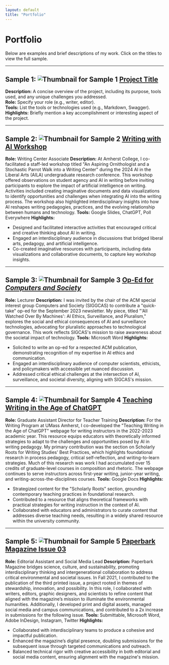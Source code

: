 ```yaml
---
layout: default
title: "Portfolio"
---
```

# Portfolio

Below are examples and brief descriptions of my work. Click on the titles to view the full sample.

---

## Sample 1: ![Thumbnail for Sample 1](path-to-thumbnail-1.jpg) [Project Title](link-to-sample)
**Description:** A concise overview of the project, including its purpose, tools used, and any unique challenges you addressed.  
**Role:** Specify your role (e.g., writer, editor).  
**Tools:** List the tools or technologies used (e.g., Markdown, Swagger).  
**Highlights:** Briefly mention a key accomplishment or interesting aspect of the project.

---

## Sample 2: ![Thumbnail for Sample 2](path-to-thumbnail-2.jpg) [Writing with AI Workshop](link-to-sample)
**Role:** Writing Center Associate
**Description:** At Amherst College, I co-facilitated a staff-led workshop titled "An Aspiring Ornithologist and a Stochastic Parrot Walk into a Writing Center" during the 2024 AI in the Liberal Arts (AILA) undergraduate research conference. This workshop offered observations on student agency and AI in writing before inviting participants to explore the impact of artificial intelligence on writing. Activities included creating imaginative documents and data visualizations to identify opportunities and challenges when integrating AI into the writing process. The workshop also highlighted interdisciplinary insights into how AI reshapes writing pedagogies, practices, and the evolving relationship between humans and technology.
**Tools:** Google Slides, ChatGPT, Poll Everywhere
**Highlights:**
* Designed and facilitated interactive activities that encouraged critical and creative thinking about AI in writing.
* Engaged an interdisciplinary audience in discussions that bridged liberal arts, pedagogy, and artificial intelligence.
* Co-created imaginative resources with participants, including data visualizations and collaborative documents, to capture key workshop insights.


---

## Sample 3: ![Thumbnail for Sample 3](path-to-thumbnail-3.jpg) [Op-Ed for *Computers and Society*](link-to-sample)
**Role:** Lecturer
**Description:** I was invited by the chair of the ACM special interest group Computers and Society (SIGGCAS) to contribute a "quick-take" op-ed for the September 2023 newsletter. My piece, titled "'All Watched Over By Machines': AI Ethics, Surveillance, and Pluralism," explores the social and ethical consequences of AI and surveillance technologies, advocating for pluralistic approaches to technological governance. This work reflects SIGCAS's mission to raise awareness about the societal impact of technology.
**Tools:** Microsoft Word
**Highlights:**
* Solicited to write an op-ed for a respected ACM publication, demonstrating recognition of my expertise in AI ethics and communication.
* Engaged an interdisciplinary audience of computer scientists, ethicists, and policymakers with accessible yet nuanced discussion.
* Addressed critical ethical challenges at the intersection of AI, surveillance, and societal diversity, aligning with SIGCAS's mission.


---

## Sample 4: ![Thumbnail for Sample 4](path-to-thumbnail-4.jpg) [Teaching Writing in the Age of ChatGPT](link-to-sample)
**Role:** Graduate Assistant Director for Teacher Training
**Description:** For the Writing Program at UMass Amherst, I co-developed the "Teaching Writing in the Age of ChatGPT" webpage for writing instructors in the 2022-2023 academic year. This resource equips educators with theoretically informed strategies to adapt to the challenges and opportunities posed by AI in writing pedagogy. My primary contribution was the section on Scholarly Roots for Writing Studies' Best Practices, which highlights foundational research in process pedagogy, critical self-reflection, and writing-to-learn strategies. Much of this research was work I had accumulated over 15 credits of graduate-level courses in composition and rhetoric. The webpage continues to serve instructors across first-year writing, junior-year writing, and writing-across-the-disciplines courses.
**Tools:** Google Docs
**Highlights:**
* Strategized content for the "Scholarly Roots" section, grounding contemporary teaching practices in foundational research.
* Contributed to a resource that aligns theoretical frameworks with practical strategies for writing instruction in the context of AI.
* Collaborated with educators and administrators to curate content that addresses diverse teaching needs, resulting in a widely shared resource within the university community.


---

## Sample 5: ![Thumbnail for Sample 5](path-to-thumbnail-5.jpg) [Paperbark Magazine Issue 03](link-to-sample)
**Role:** Editorial Assistant and Social Media Lead
**Description:** Paperbark Magazine bridges science, culture, and sustainability, promoting interdisciplinary thinking and intergenerational collaboration to address critical environmental and societal issues. In Fall 2021, I contributed to the publication of the third printed issue, a project rooted in themes of stewardship, innovation, and possibility. In this role, I collaborated with writers, editors, graphic designers, and scientists to refine content that aligned with the magazine’s mission to illuminate the environmental humanities. Additionally, I developed print and digital assets, managed social media and campus communications, and contributed to a 2x increase in submissions for the following issue.
**Tools:** Submittable, Microsoft Word, Adobe InDesign, Instagram, Twitter
**Highlights:**
* Collaborated with interdisciplinary teams to produce a cohesive and impactful publication.
* Enhanced the magazine’s digital presence, doubling submissions for the subsequent issue through targeted communications and outreach.
* Balanced technical rigor with creative accessibility in both editorial and social media content, ensuring alignment with the magazine's mission.

